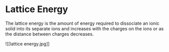 # Lattice Energy

The lattice energy is the amount of energy required to dissociate an ionic solid into its separate ions and increases with the charges on the ions or as the distance between charges decreases.

![[lattice energy.jpg]]